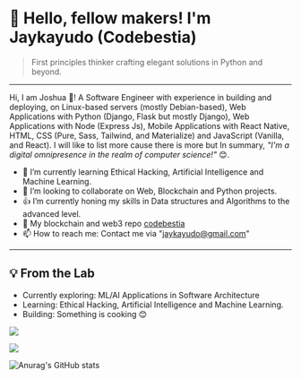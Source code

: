 # 👋 Hello, fellow makers! I'm Jaykayudo (Codebestia)

> First principles thinker crafting elegant solutions in Python and beyond.
--- 
 Hi, I am Joshua 👋! A Software Engineer with experience in building and deploying, on Linux-based servers (mostly Debian-based), Web Applications with Python (Django, Flask but mostly Django), Web Applications with Node (Express Js), Mobile Applications with React Native, HTML, CSS (Pure, Sass, Tailwind, and Materialize) and JavaScript (Vanilla, and React). I will like to list more cause there is more but In summary, *"I'm a digital omnipresence in the realm of computer science!"* 😊.


- 🌱 I’m currently learning Ethical Hacking, Artificial Intelligence and Machine Learning.
- 👯 I’m looking to collaborate on Web, Blockchain and Python projects.
- 👍 I’m currently honing my skills in Data structures and Algorithms to the advanced level.
- 👋 My blockchain and web3 repo <a href="https://github.com/codebestia">codebestia</a>
- 📫 How to reach me: Contact me via "jaykayudo@gmail.com"

---

## 💡 From the Lab
- Currently exploring: ML/AI Applications in Software Architecture
- Learning: Ethical Hacking, Artificial Intelligence and Machine Learning.
- Building: Something is cooking 😊

![](https://komarev.com/ghpvc/?username=jaykayudo)

![](https://github-profile-summary-cards.vercel.app/api/cards/repos-per-language?username=jaykayudo&theme=monokai)

![Anurag's GitHub stats](https://github-readme-stats.vercel.app/api?username=jaykayudo&show_icons=true&theme=radical)
